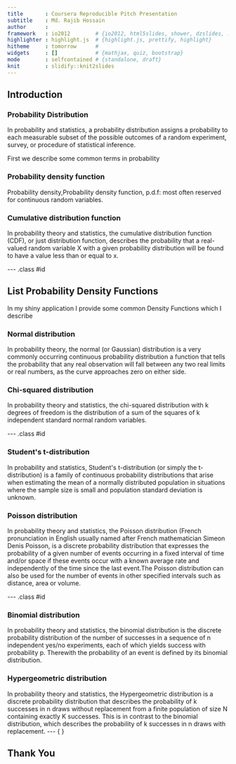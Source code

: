 ```yaml
---
title       : Coursera Reproducible Pitch Presentation
subtitle    : Md. Rajib Hossain
author      : 
framework   : io2012        # {io2012, html5slides, shower, dzslides, ...}
highlighter : highlight.js  # {highlight.js, prettify, highlight}
hitheme     : tomorrow      # 
widgets     : []            # {mathjax, quiz, bootstrap}
mode        : selfcontained # {standalone, draft}
knit        : slidify::knit2slides
---
```


## Introduction

### Probability Distribution

In probability and statistics, a probability distribution assigns a probability to each measurable subset of the possible outcomes of a random experiment, survey, or procedure of statistical inference.

First we describe some common terms in probability
### Probability density function

Probability density,Probability density function, p.d.f: most often reserved for continuous random variables.

### Cumulative distribution function

In probability theory and statistics, the cumulative distribution function (CDF), or just distribution function, describes the probability that a real-valued random variable X with a given probability distribution will be found to have a value less than or equal to x.

--- .class #id 
## List Probability Density Functions
In my shiny application I provide some common Density Functions which I describe 
### Normal distribution
In probability theory, the normal (or Gaussian) distribution is a very commonly occurring continuous probability distribution a function that tells the probability that any real observation will fall between any two real limits or real numbers, as the curve approaches zero on either side.
### Chi-squared distribution
In probability theory and statistics, the chi-squared distribution with k degrees of freedom is the distribution of a sum of the squares of k independent standard normal random variables.

--- .class #id 

### Student's t-distribution
In probability and statistics, Student's t-distribution (or simply the t-distribution) is a family of continuous probability distributions that arise when estimating the mean of a normally distributed population in situations where the sample size is small and population standard deviation is unknown.
### Poisson distribution
In probability theory and statistics, the Poisson distribution (French pronunciation in English usually named after French mathematician Simeon Denis Poisson, is a discrete probability distribution that expresses the probability of a given number of events occurring in a fixed interval of time and/or space if these events occur with a known average rate and independently of the time since the last event.The Poisson distribution can also be used for the number of events in other specified intervals such as distance, area or volume.

--- .class #id 

### Binomial distribution
In probability theory and statistics, the binomial distribution is the discrete probability distribution of the number of successes in a sequence of n independent yes/no experiments, each of which yields success with probability p. Therewith the probability of an event is defined by its binomial distribution.
### Hypergeometric distribution
In probability theory and statistics, the Hypergeometric distribution is a discrete probability distribution that describes the probability of k successes in n draws without replacement from a finite population of size N containing exactly K successes. This is in contrast to the binomial distribution, which describes the probability of k successes in n draws with replacement.
--- {
}
## Thank You
